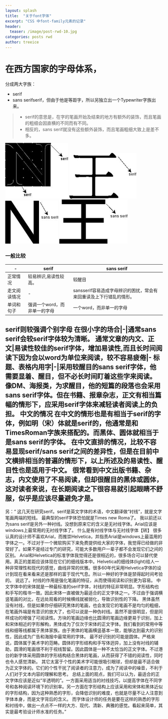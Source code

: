 ```yaml
---
layout: splash
title:  "关于font字体"
excerpt: "CSS 中font-family元素的记录"
header:
  teaser: /image/post-rwd-10.jpg
categories: posts rwd
author: treeice
---
```

# 在西方国家的字母体系，
分成两大字族：
 - serif
 - sans serifserif，但由于他是等距字，所以另独立出一个Typewriter字族出来。
 > - serif的意思是，在字的笔画开始及结束的地方有额外的装饰，而且笔画的粗细会因直横的不同而有不同。
 > - 相反的，sans serif就没有这些额外装饰，而且笔画粗细大致上是差不多。
 
![font字体](/image/post-rwd-font-family-01.jpg)
![font字体](/image/post-rwd-font-family-03.jpg)
![font字体](/image/post-rwd-font-family-02.jpg)
![font字体](/image/post-rwd-font-family-04.jpg)
### 一般比较

-|serif|sans serif
-|- | -
正常情况 |   较易辨识,易读性较高。|较醒目
走文阅读情况|-|sansserif容易造成字母辨识的困扰，常会有来回重读及上下行错乱的情形。
单词和句子|强调一个word，而非单一的字母 | 一个word，而非单一的字母
serif则较强调个别字母
在很小字的场合|-|通常sans serif会较serif字体较为清晰。
通常文章的内文、正文|易读性较佳的serif字体，增加易读性,而且长时间阅读下因为会以word为单位来阅读，较不容易疲倦|-
标题、表格内用字|-|采用较醒目的sans 
serif字体，他需要显着、醒目，但不必长时间盯着这些字来阅读。
像DM、海报类，为求醒目，他的短篇的段落也会采用sans serif字体。但在书籍、报章杂志，正文有相当篇幅的情形下，应采用serif字体来减轻读者阅读上的负担。
中文的情况
在中文的情形也是有相当于serif的字体，例如明（宋）体就是serif的，他通常是和TimesRoman字族来搭配的。而黑体、圆体就相当于是sans serif的字体。
在中文直排的情况，比较不容易显现serif/sans serif之间的差异性，但是在目前中文横排相当的普遍的情形下，以上所述及的易读性、醒目性也是适用于中文。
很常看到中文出版书籍、杂志，内文使用了不易阅读，但却很醒目的黑体或圆体，这对读者来说，在长期阅读之下很容易就引起眼睛不舒服，似乎是应该尽量避免才是。
---------------------------------
另：“
这几天在研究serif。serif是英文字体的术语，中文翻译做“衬线”，就是文字笔画两端的短线。
最典型的serif字体恐怕就是Times new Roma了。
我以前还以为sans serif是另外一种衬线。没想到原来它的含义是无衬线字体。Arial应该是windows上最常用的无衬线字体了。
 什么是有衬线字体与无衬线字体【转】
很多认真的设计师不喜欢Arial，而推崇Helvetica，并指责Arial是windows上最滥用的字体之一。不过对于一个微软购买下来免费提供给大家的字体，我觉得已经做的非常好了。如果不是经过专门的研究，可能大多数用户一辈子都不会发现它们之间的区别。
Arial和Helvetica的标准字体我觉得还是很相近的，很多场合可以替代使用。真正的差距应该体现在它们的细线版本中。Helvetica的细线体(light)给人一种非常理性和现代的感觉，曲线非常的优雅。很多60年代采用Helvetica字体的设计到现在看来看来还是那样的富于现代气息。所以一种好的字体是禁得起时间考验的。
说远了。衬线的作用是强化笔画的特征，从而使得阅读和识别更为容易。
中文字体中的宋体就是一种最标准的serif字体，衬线的特征非常明显。字形结构也和手写的楷书一致。因此宋体一直被做为最适合的正文字体之一。不过由于强调横竖笔画的对比，在远处观看的时候横线就被弱化，导致识别性的下降。
黑体虽然没有衬线，但是如果你仔细研究黑体的笔画，也会发现它的笔画不是均匀的粗细，在笔画外端是有意识的放大了，也可以说是一种伪衬线。虽然不是很明显，但是同样成功的增强了可阅读性。方块的笔画边缘也比圆滑的笔画边缘更易于识别，加上和宋体相近的字形解构，黑体成为了仅次于宋体的正文字体。我们看到的常用中等线和细等线都属于黑体家族。由于黑体的笔画横竖基本一致，能够达到最大的识别性，因此成为广告和海报中最常用的字体。
最不好识别的可能是圆体。严格来说，圆体属于美术字的范畴。圆体的字形结构和手写体迥异，加上没有衬线的辅助，圆滑的笔画很不利于视线暂留。因此圆体是一种不太恰当的正文字体。不过港台的新字体采用圆体的字形结构结合黑体的笔画，从而获得了不错的阅读性，同时也令人感觉清新。
其它太富于个性的美术字可能很吸引眼球，但却是最不适合做为正文字体的。它们的个性干扰了阅读者的注意力，成为了阅读中的噪音，不利于人们对于文本内容的理解和思考。
总结上面的观点，我们可以认为，最适合的正文字体应该是近似“半透明的”。一方面采用适当的衬线技巧，以提高字体在不同字号和各种阅读环境下的识别率。另一方面在字形结构上应该采用和宋体和黑体近似的字形结构，因为这种熟悉的字形，会降低识别的难度，也就是尽量不让人注意到字体本身，而是文字背后的含义。
而字体设计师的任务是要在这样的熟悉的字形和衬线中，做出一点点不一样的大方、现代、清新、典雅的感觉。看起来简单，其实是最考验设计师水准的任务。”